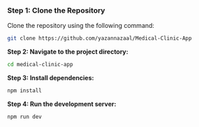 ### Step 1: Clone the Repository

Clone the repository using the following command:
```bash
git clone https://github.com/yazannazaal/Medical-Clinic-App
```
 **Step 2: Navigate to the project directory:**

   ```bash
   cd medical-clinic-app
   ```
 **Step 3: Install dependencies:**

   ```bash
   npm install
   ```

 **Step 4: Run the development server:**

   ```bash
   npm run dev
   ```
